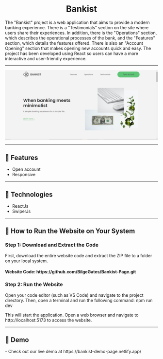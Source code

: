 <h1 align="center">Bankist</h1>
<p>The "Bankist" project is a web application that aims to provide a modern banking experience. There is a "Testimonials" section on the site where users share their experiences. In addition, there is the "Operations" section, which describes the operational processes of the bank, and the "Features" section, which details the features offered. There is also an "Account Opening" section that makes opening new accounts quick and easy. The project has been developed using React so users can have a more interactive and user-friendly experience.</p>
<hr />
<img src="./public/project.jpg">
<hr />
<h2>🍿 Features </h2>
<ul>   
   <li>Open account</li>
   <li>Responsive</li>
</ul><hr />
<h2>🍿 Technologies </h2>
<ul>
   <li>ReactJs</li>
   <li>SwiperJs</li>
</ul>
<hr />
<h2>🍿 How to Run the Website on Your System </h2>
<h3> Step 1: Download and Extract the Code </h3>
<p>First, download the entire website code and extract the ZIP file to a folder on your local system.</p>
<h4>Website Code: https://github.com/BilgeGates/Bankist-Page.git</h4>
<h3>Step 2: Run the Website
</h3>
<p>Open your code editor (such as VS Code) and navigate to the project directory. Then, open a terminal and run the following command:
npm run dev</p>
<p>This will start the application. Open a web browser and navigate to http://localhost:5173 to access the website.</p>
<hr />
<h2>🍿 Demo </h2>
<p> - Check out our live demo at https://bankist-demo-page.netlify.app/ </p>

